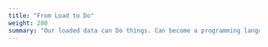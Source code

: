 ```yaml
---
title: "From Load to Do"
weight: 200
summary: "Our loaded data can Do things. Can become a programming language."
---
```


